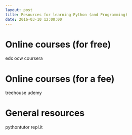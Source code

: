 ```yaml
---
layout: post
title: Resources for learning Python (and Programming)
date: 2016-03-10 12:00:00
---
```


# Online courses (for free)

edx
ocw
coursera

# Online courses (for a fee)

treehouse
udemy

# General resources

pythontutor
repl.it

